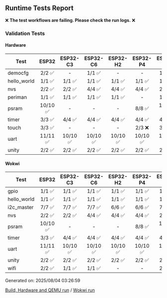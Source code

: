 ## Runtime Tests Report

:x: **The test workflows are failing. Please check the run logs.** :x:

### Validation Tests

#### Hardware

Test|ESP32|ESP32-C3|ESP32-C6|ESP32-H2|ESP32-P4|ESP32-S2|ESP32-S3
-|:-:|:-:|:-:|:-:|:-:|:-:|:-:
democfg|2/2 :white_check_mark:|-|1/1 :white_check_mark:|-|-|1/1 :white_check_mark:|1/1 :white_check_mark:
hello_world|1/1 :white_check_mark:|1/1 :white_check_mark:|1/1 :white_check_mark:|1/1 :white_check_mark:|1/1 :white_check_mark:|1/1 :white_check_mark:|1/1 :white_check_mark:
nvs|2/2 :white_check_mark:|2/2 :white_check_mark:|4/4 :white_check_mark:|4/4 :white_check_mark:|4/4 :white_check_mark:|2/2 :white_check_mark:|3/3 :white_check_mark:
periman|1/1 :white_check_mark:|1/1 :white_check_mark:|1/1 :white_check_mark:|1/1 :white_check_mark:|-|1/1 :white_check_mark:|1/1 :white_check_mark:
psram|10/10 :white_check_mark:|-|-|-|8/8 :white_check_mark:|10/10 :white_check_mark:|10/10 :white_check_mark:
timer|3/3 :white_check_mark:|4/4 :white_check_mark:|4/4 :white_check_mark:|4/4 :white_check_mark:|4/4 :white_check_mark:|4/4 :white_check_mark:|4/4 :white_check_mark:
touch|3/3 :white_check_mark:|-|-|-|2/3 :x:|3/3 :white_check_mark:|3/3 :white_check_mark:
uart|11/11 :white_check_mark:|10/10 :white_check_mark:|10/10 :white_check_mark:|10/10 :white_check_mark:|10/10 :white_check_mark:|11/11 :white_check_mark:|10/10 :white_check_mark:
unity|2/2 :white_check_mark:|2/2 :white_check_mark:|2/2 :white_check_mark:|2/2 :white_check_mark:|2/2 :white_check_mark:|2/2 :white_check_mark:|2/2 :white_check_mark:
#### Wokwi

Test|ESP32|ESP32-C3|ESP32-C6|ESP32-H2|ESP32-P4|ESP32-S2|ESP32-S3
-|:-:|:-:|:-:|:-:|:-:|:-:|:-:
gpio|1/1 :white_check_mark:|1/1 :white_check_mark:|1/1 :white_check_mark:|1/1 :white_check_mark:|1/1 :white_check_mark:|1/1 :white_check_mark:|1/1 :white_check_mark:
hello_world|1/1 :white_check_mark:|1/1 :white_check_mark:|1/1 :white_check_mark:|1/1 :white_check_mark:|1/1 :white_check_mark:|1/1 :white_check_mark:|1/1 :white_check_mark:
i2c_master|7/7 :white_check_mark:|7/7 :white_check_mark:|7/7 :white_check_mark:|6/6 :white_check_mark:|6/6 :white_check_mark:|7/7 :white_check_mark:|7/7 :white_check_mark:
nvs|2/2 :white_check_mark:|2/2 :white_check_mark:|4/4 :white_check_mark:|4/4 :white_check_mark:|4/4 :white_check_mark:|2/2 :white_check_mark:|3/3 :white_check_mark:
psram|10/10 :white_check_mark:|-|-|-|8/8 :white_check_mark:|10/10 :white_check_mark:|10/10 :white_check_mark:
timer|3/3 :white_check_mark:|4/4 :white_check_mark:|4/4 :white_check_mark:|4/4 :white_check_mark:|4/4 :white_check_mark:|4/4 :white_check_mark:|4/4 :white_check_mark:
uart|11/11 :white_check_mark:|10/10 :white_check_mark:|10/10 :white_check_mark:|10/10 :white_check_mark:|10/10 :white_check_mark:|10/10 :white_check_mark:|10/10 :white_check_mark:
unity|2/2 :white_check_mark:|2/2 :white_check_mark:|2/2 :white_check_mark:|2/2 :white_check_mark:|2/2 :white_check_mark:|2/2 :white_check_mark:|2/2 :white_check_mark:
wifi|2/2 :white_check_mark:|1/1 :white_check_mark:|1/1 :white_check_mark:|-|-|2/2 :white_check_mark:|3/3 :white_check_mark:


Generated on: 2025/08/04 03:26:59

[Build, Hardware and QEMU run](https://github.com/espressif/arduino-esp32/actions/runs/16712745043) / [Wokwi run](https://github.com/espressif/arduino-esp32/actions/runs/16713188609)
